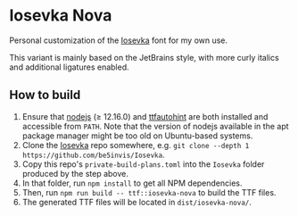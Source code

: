 # Iosevka Nova

Personal customization of the [Iosevka](https://github.com/be5invis/Iosevka) font for my own use.

This variant is mainly based on the JetBrains style, with more curly italics and additional ligatures enabled.

## How to build

1. Ensure that [nodejs](https://nodejs) (≥ 12.16.0) and [ttfautohint](https://www.freetype.org/ttfautohint) are both installed and accessible from `PATH`. 
   Note that the version of nodejs available in the apt package manager might be too old on Ubuntu-based systems.
2. Clone the [Iosevka](https://github.com/be5invis/Iosevka) repo somewhere, e.g. `git clone --depth 1 https://github.com/be5invis/Iosevka`.
3. Copy this repo's `private-build-plans.toml` into the `Iosevka` folder produced by the step above.
4. In that folder, run `npm install` to get all NPM dependencies.
5. Then, run `npm run build -- ttf::iosevka-nova` to build the TTF files.
6. The generated TTF files will be located in `dist/iosevka-nova/`.
